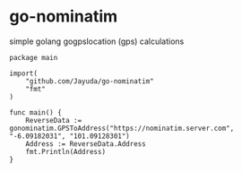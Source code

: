 # go-nominatim

simple golang gogpslocation (gps) calculations

```
package main

import(
    "github.com/Jayuda/go-nominatim"
    "fmt"
)

func main() {
    ReverseData := gonominatim.GPSToAddress("https://nominatim.server.com", "-6.09182031", "101.09128301")
    Address := ReverseData.Address
    fmt.Println(Address)
}
```

